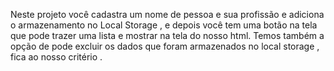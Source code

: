 Neste projeto você cadastra um nome de pessoa e sua profissão e adiciona o armazenamento no Local Storage ,
e depois você tem uma botão na tela que pode trazer uma lista e mostrar na tela do nosso html.
Temos também a opção de pode excluir os dados que foram armazenados no local storage , fica ao nosso 
critério . 
